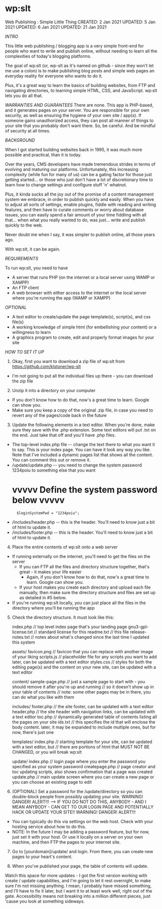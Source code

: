 # wp:slt
Web Publishing : Simple Little Thing
CREATED: 2 Jan 2021
UPDATED: 5 Jan 2021
UPDATED: 6 Jan 2021
UPDATED: 21 Jan 2021

_INTRO_

This little web publishing / blogging app is a very simple front-end for people who want to write and publish online, without needing to learn all the complexities of today's blogging platforms. 

The goal of wp:slt (or, wp-slt as it's named on github - since they won't let me use a colon) is to make publishing blog posts and simple web pages an everyday reality for everyone who wants to do it. 

Plus, it's a great way to learn the basics of building websites, from FTP and navigating directories, to learning simple HTML, CSS, and JavaScript. wp:slt lets you do all that. 

_WARRANTIES AND GUARANTEES_
There are none. This app is PHP-based, and it generates pages on your server. You are responsible for your own security, as well as ensuring the hygiene of your own site / app(s). If someone gains unauthorized access, they can post all manner of things to your site that you probably don't want there. So, be careful. And be mindful of security at all times. 

_BACKGROUND_

When I got started building websites back in 1995, it was much more possible and practical, than it is today.

Over the years, CMS developers have made tremendous strides in terms of evolving and maturing our platforms. Unfortunately, this increasing complexity (while fun for many of us) can be a gating factor for those just getting started... or those who just don't have a lot of discretionary time to learn how to change settings and configure stuff 'n' whatnot.

Plus, it kinda sucks all the joy out of the promise of a content management system we embrace, in order to publish quickly and easily. When you have to adjust all sorts of settings, enable plugins, fiddle with reading and writing features, and then have to curate comments or worry about database issues, you can easily spend a fair amount of your time fiddling with all that... when what you really wanted to do, was just... write and publish quickly to the web.

Never doubt me when I say, it was simpler to publish online, all those years ago. 

With wp:slt, it can be again.

_REQUIREMENTS_

To run wp:slt, you need to have
- A server that runs PHP (on the internet or a local server using WAMP or XAMPP)
- An FTP client
- A web browser with either access to the internet or the local server where you're running the app (WAMP or XAMPP)

_OPTIONAL_

- A text editor to create/update the page template(s), script(s), and css file(s)
- A working knowledge of simple html (for embellishing your content) or a willingness to learn
- A graphics program to create, edit and properly format images for your site

_HOW TO SET IT UP_

1. Okay, first you want to download a zip file of wp:slt from https://github.com/klstoner/wp-slt
 - I'm not going to put all the individual files up there - you can download the zip file

2. Unzip it into a directory on your computer
 - If you don't know how to do that, now's a great time to learn. Google can show you.
 - Make sure you keep a copy of the original .zip file, in case you need to revert any of the pages/code back in the future

3. Update the following elements in a text editor. When you're done, make sure they save with the .php extension. Some text editors will put .txt on the end. Just take that off and you'll have .php files.
- The top-level index.php file -- change the text there to what you want it to say. This is your index page. You can have it look any way you like. Note that I've included a dynamic pages list that shows all the content. You can comment this out or remove it.
- /update/update.php -- you need to change the system password 1234poiu to something else that you want
	# vvvvv Define the system password below vvvvv
		$loginSystemPwd = "1234poiu";
- /includes/header.php -- this is the header. You'll need to know just a bit of html to update it.
- /includes/footer.php --  this is the header. You'll need to know just a bit of html to update it.

 
4. Place the entire contents of wp:slt onto a web server 
 - If running externally on the internet, you'll need to get the files on the server
 	- If you can FTP all the files and directory structure together, that's great - it makes your life easier
		- Again, if you don't know how to do that, now's a great time to learn. Google can show you.
	- If your host makes you create each directory and upload each file manually, then make sure the directory structure and files are set up as detailed in #5 below.
 - If you're running wp:slt locally, you can just place all the files in the directory where you'll be running the app

5. Check the directory structure. It must look like this:

	index.php // top level index page that's your landing page
	gnu3-gpl-license.txt // standard license for this
	readme.txt // this file
	release-notes.txt // notes about what's changed since the last time I updated this system

 	assets/	
 		favicon.png // favicon that you can replace with another image of your liking
 		scripts.js // placeholder file for any scripts you want to add later, can be updated with a text editor
 		styles.css // styles for both the editing page(s) and the content on your new site, can be updated with a text editor
 	
	content/
		sample-page.php // just a sample page to start with - you should remove it after you're up and running
				// so it doesn't show up in your table of contents
				// note: some other pages may be in there, you can do what you like with them
	
	includes/
		footer.php // the site footer, can be updated with a text editor
		header.php // the site header with navigation links, can be updated with a text editor
		toc.php // dynamically generated table of contents listing all the pages on your site
		ids.txt // this specifies the id that will enclose the body content. later, it may be expanded to include multiple ones, but for now, there's just one
	
	templates/
		index.php // starting template for your site, can be updated with a text editor, but 
			  // there are portions of html that MUST NOT BE CHANGED, or you will break wp:slt
	
	update/
		index.php // login page where you enter the password you specified as your system password
		createpage.php // page creator and toc updating scripts, also shows confirmation that a page was created
		update.php // main update screen where you can create a new page or you can choose an existing page to edit
		
	
 
6. (OPTIONAL) Set a password for the /update/directory so you can double-block people from possibly updating your site. 
WARNING! DANGER! ALERT!!!
--> IF YOU DO NOT DO THIS, ANYBODY - AND I MEAN ANYBODY - CAN GET TO OUR LOGIN PAGE AND POTENTIALLY HACK OR UPDATE YOUR SITE!!
WARNING! DANGER! ALERT!!!
 - You can typically do this via settings on the web host. Check with your hosting service about how to do this.
 - NOTE: In the future I may be adding a password feature, but for now, just set it with your host. Or use it locally on a server on your own machine, and then FTP the pages to your internet site.

7. Go to [yourdomain]/update/ and login. From there, you can create new pages to your heart's content.

8. When you've published your page, the table of contents will update.


Watch this space for more updates - I got the first version working with create / update capabilities, and I'm going to let it rest overnight, to make sure I'm not missing anything. I mean, I probably have missed something, and I'll have to fix it later, but I want it to at least work well, right out of the gate. Accessibility means not breaking into a million different pieces, just 'cause you look at something sideways.
